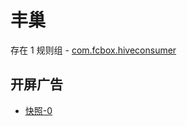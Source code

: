 # 丰巢

存在 1 规则组 - [com.fcbox.hiveconsumer](/src/apps/com.fcbox.hiveconsumer.ts)

## 开屏广告

- [快照-0](https://i.gkd.li/import/13226664)

